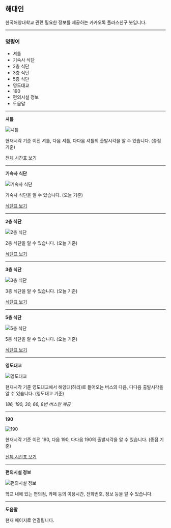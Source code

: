 ## **해대인**
한국해양대학교 관련 필요한 정보를 제공하는 카카오톡 플러스친구 봇입니다.

---

### 명령어

* 셔틀
* 기숙사 식단
* 2층 식단
* 3층 식단
* 5층 식단
* 영도대교
* 190
* 편의시설 정보
* 도움말


---

**셔틀**

![셔틀](https://kmouin.github.io/examples/셔틀.jpg)

현재시각 기준 이전 셔틀, 다음 셔틀, 다다음 셔틀의 출발시각을 알 수 있습니다. (종점 기준)

[전체 시간표 보기](https://kmouin.github.io/images/shuttle.png)

---

**기숙사 식단**

![기숙사 식단](https://kmouin.github.io/examples/기숙사%20식단.jpg)

기숙사 식단을 알 수 있습니다. (오늘 기준)

[식단표 보기](http://www.kmou.ac.kr/dorm/main.do#widgDiv2)

---

**2층 식단**

![2층 식단](https://kmouin.github.io/examples/2층%20식단.jpg)

2층 식단을 알 수 있습니다. (오늘 기준)

[식단표 보기](https://kmouin.github.io/images/2.png)

---

**3층 식단**

![3층 식단](https://kmouin.github.io/examples/3층%20식단.jpg)

3층 식단을 알 수 있습니다. (오늘 기준)

[식단표 보기](https://kmouin.github.io/images/3.png)

---

**5층 식단**

![5층 식단](https://kmouin.github.io/examples/5층%20식단.jpg)

5층 식단을 알 수 있습니다. (오늘 기준)

[식단표 보기](https://kmouin.github.io/images/5.png)

---

**영도대교**

![영도대교](https://kmouin.github.io/examples/영도대교.jpg)

현재시각 기준 영도대교에서 해양대(하리)로 들어오는 버스의 다음, 다다음 출발시각을 알 수 있습니다. (영도대교 기준)

*186, 190, 30, 66, 8번 버스만 제공*

---

**190**

![190](https://kmouin.github.io/examples/190.jpg)

현재시각 기준 이전 190, 다음 190, 다다음 190의 출발시각을 알 수 있습니다. (종점 기준)

[전체 시간표 보기](https://kmouin.github.io/images/190.png)

---

**편의시설 정보**

![편의시설 정보](https://kmouin.github.io/examples/편의시설%20정보.jpg)

학교 내에 있는 편의점, 카페 등의 이용시간, 전화번호, 정보 등을 알 수 있습니다.

---

**도움말**

현재 페이지로 연결됩니다.
